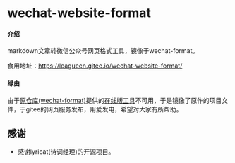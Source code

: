 # wechat-website-format

#### 介绍
markdown文章转微信公众号网页格式工具，镜像于wechat-format。

食用地址：https://leaguecn.gitee.io/wechat-website-format/

#### 缘由
由于[原仓库(wechat-format)](https://github.com/lyricat/wechat-format)提供的[在线版工具](https://lab.lyric.im/wxformat)不可用，于是镜像了原作的项目文件，于gitee的网页服务发布，用爱发电，希望对大家有所帮助。


## 感谢

+ 感谢lyricat(诗词经理)的开源项目。